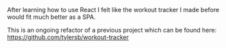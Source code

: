 After learning how to use React I felt like the workout tracker I made before would fit much better as a SPA.

This is an ongoing refactor of a previous project which can be found here: https://github.com/tylersb/workout-tracker
